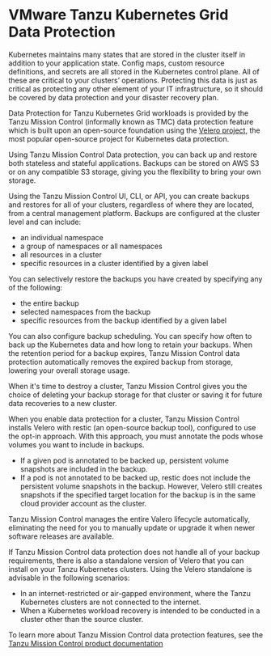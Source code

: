 # VMware Tanzu Kubernetes Grid Data Protection

Kubernetes maintains many states that are stored in the cluster itself in addition to your application state. Config maps, custom resource definitions, and secrets are all stored in the Kubernetes control plane. All of these are critical to your clusters’ operations. Protecting this data is just as critical as protecting any other element of your IT infrastructure, so it should be covered by data protection and your disaster recovery plan.

Data Protection for Tanzu Kubernetes Grid workloads is provided by the Tanzu Mission Control (informally known as TMC) data protection feature which is built upon an open-source foundation using the [Velero project](https://velero.io/), the most popular open-source project for Kubernetes data protection.

Using Tanzu Mission Control Data protection, you can back up and restore both stateless and stateful applications. Backups can be stored on AWS S3 or on any compatible S3 storage, giving you the flexibility to bring your own storage.

Using the Tanzu Mission Control UI, CLI, or API, you can create backups and restores for all of your clusters, regardless of where they are located, from a central management platform. Backups are configured at the cluster level and can include:

- an individual namespace
- a group of namespaces or all namespaces
- all resources in a cluster
- specific resources in a cluster identified by a given label

You can selectively restore the backups you have created by specifying any of the following:

- the entire backup
- selected namespaces from the backup
- specific resources from the backup identified by a given label

You can also configure backup scheduling. You can specify how often to back up the Kubernetes data and how long to retain your backups. When the retention period for a backup expires, Tanzu Mission Control data protection automatically removes the expired backup from storage, lowering your overall storage usage.

When it's time to destroy a cluster, Tanzu Mission Control gives you the choice of deleting your backup storage for that cluster or saving it for future data recoveries to a new cluster.

When you enable data protection for a cluster, Tanzu Mission Control installs Velero with restic (an open-source backup tool), configured to use the opt-in approach. With this approach, you must annotate the pods whose volumes you want to include in backups. 

- If a given pod is annotated to be backed up, persistent volume snapshots are included in the backup.
- If a pod is not annotated to be backed up, restic does not include the persistent volume snapshots in the backup. However, Velero still creates snapshots if the specified target location for the backup is in the same cloud provider account as the cluster.

Tanzu Mission Control manages the entire Valero lifecycle automatically, eliminating the need for you to manually update or upgrade it when newer software releases are available.

If Tanzu Mission Control data protection does not handle all of your backup requirements, there is also a standalone version of Velero that you can install on your Tanzu Kubernetes clusters. Using the Velero standalone is advisable in the following scenarios:

- In an internet-restricted or air-gapped environment, where the Tanzu Kubernetes clusters are not connected to the internet.
- When a Kubernetes workload recovery is intended to be conducted in a cluster other than the source cluster.

To learn more about Tanzu Mission Control data protection features, see the [Tanzu Mission Control product documentation](https://docs.vmware.com/en/VMware-Tanzu-Mission-Control/services/tanzumc-concepts/GUID-C16557BC-EB1B-4414-8E63-28AD92E0CAE5.html)
